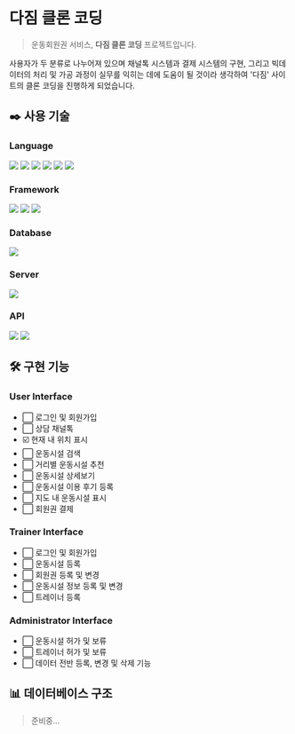 # 다짐 클론 코딩
> 운동회원권 서비스, **다짐 클론 코딩** 프로젝트입니다.<br/>

 사용자가 두 분류로 나누어져 있으며 채널톡 시스템과 결제 시스템의 구현, 그리고 빅데이터의 처리 및 가공 과정이 실무를 익히는 데에 도움이 될 것이라 생각하여 '다짐' 사이트의 클론 코딩을 진행하게 되었습니다.


## ✒️ 사용 기술

### Language 
<img src="https://img.shields.io/badge/Java-EA2D2E?style=for-the-badge&logo=java"> <img src="https://img.shields.io/badge/HTML5-E34F26?style=for-the-badge&logo=html5&logoColor=white"> <img src="https://img.shields.io/badge/Thymeleaf-005F0F?style=for-the-badge&logo=thymeleaf&logoColor=white"> <img src="https://img.shields.io/badge/CSS3-1572B6?style=for-the-badge&logo=css3&logoColor=white"> <img src="https://img.shields.io/badge/JavaScript-F7DF1E?style=for-the-badge&logo=javascript&logoColor=black"> <img src="https://img.shields.io/badge/jQuery-0769AD?style=for-the-badge&logo=jquery&logoColor=white">

### Framework
<img src="https://img.shields.io/badge/Spring-6DB33F?style=for-the-badge&logo=spring&logoColor=white"> <img src="https://img.shields.io/badge/Spring Boot-6DB33F?style=for-the-badge&logo=springboot&logoColor=white"> <img src="https://img.shields.io/badge/Spring Security-6DB33F?style=for-the-badge&logo=springsecurity&logoColor=white">

### Database
<img src="https://img.shields.io/badge/MySQL-4479A1?style=for-the-badge&logo=mysql&logoColor=white">

### Server
<img src="https://img.shields.io/badge/Apache Tomcat-F8DC75?style=for-the-badge&logo=apachetomcat&logoColor=black">

### API
<img src="https://img.shields.io/badge/Geolocation API-E1F5FE?style=for-the-badge"> <img src="https://img.shields.io/badge/Kakao Maps API-FFCD36?style=for-the-badge">

## 🛠️ 구현 기능

### User Interface
- ⬜ 로그인 및 회원가입
- ⬜ 상담 채널톡
- ☑️ 현재 내 위치 표시
- ⬜ 운동시설 검색
- ⬜ 거리별 운동시설 추천
- ⬜ 운동시설 상세보기
- ⬜ 운동시설 이용 후기 등록
- ⬜ 지도 내 운동시설 표시
- ⬜ 회원권 결제

### Trainer Interface
- ⬜ 로그인 및 회원가입
- ⬜ 운동시설 등록
- ⬜ 회원권 등록 및 변경
- ⬜ 운동시설 정보 등록 및 변경
- ⬜ 트레이너 등록

### Administrator Interface
- ⬜ 운동시설 허가 및 보류
- ⬜ 트레이너 허가 및 보류
- ⬜ 데이터 전반 등록, 변경 및 삭제 기능

## 📊 데이터베이스 구조
> 준비중...

